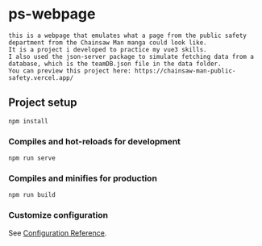 # ps-webpage
```
this is a webpage that emulates what a page from the public safety department from the Chainsaw Man manga could look like.
It is a project i developed to practice my vue3 skills.
I also used the json-server package to simulate fetching data from a database, which is the teamDB.json file in the data folder.
You can preview this project here: https://chainsaw-man-public-safety.vercel.app/
```
## Project setup
```
npm install
```

### Compiles and hot-reloads for development
```
npm run serve
```

### Compiles and minifies for production
```
npm run build
```

### Customize configuration
See [Configuration Reference](https://cli.vuejs.org/config/).
